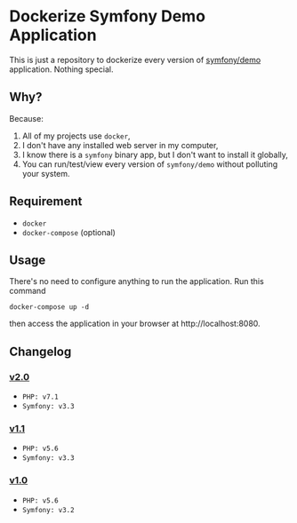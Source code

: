# Dockerize Symfony Demo Application

This is just a repository to dockerize every version of [symfony/demo](https://github.com/symfony/demo) application. Nothing special.

## Why?
Because:
  1. All of my projects use `docker`,
  2. I don't have any installed web server in my computer,
  3. I know there is a `symfony` binary app, but I don't want to install it globally,
  4. You can run/test/view every version of `symfony/demo` without polluting your system.

## Requirement
  - `docker`
  - `docker-compose` (optional)

## Usage
  There's no need to configure anything to run the application. Run this command
  ```
  docker-compose up -d
  ```
  then access the application in your browser at http://localhost:8080.

## Changelog
  ### [v2.0]
  - `PHP: v7.1`
  - `Symfony: v3.3`

  ### [v1.1]
  - `PHP: v5.6`
  - `Symfony: v3.3`

  ### [v1.0]
  - `PHP: v5.6`
  - `Symfony: v3.2`


[v2.0]: https://github.com/asispts/symfony-demo/releases/tag/v2.0
[v1.1]: https://github.com/asispts/symfony-demo/releases/tag/v1.1
[v1.0]: https://github.com/asispts/symfony-demo/releases/tag/v1.0
